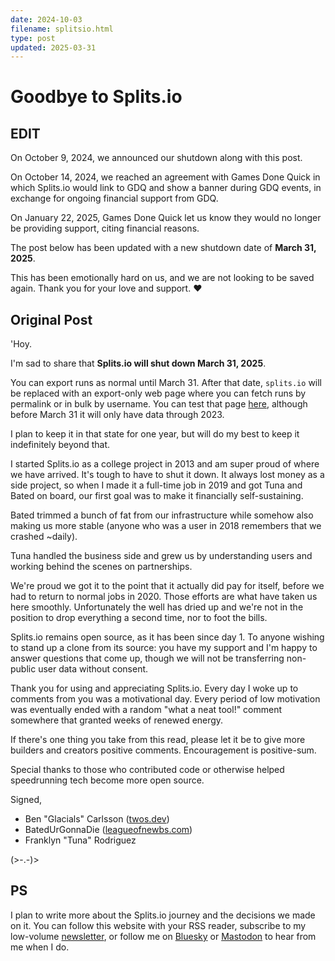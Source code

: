 ```yaml
---
date: 2024-10-03
filename: splitsio.html
type: post
updated: 2025-03-31
---
```


# Goodbye to Splits.io

## EDIT
On October 9, 2024, we announced our shutdown along with this post.

On October 14, 2024, we reached an agreement with Games Done Quick in which Splits.io would link to GDQ and show a banner during GDQ events,
in exchange for ongoing financial support from GDQ.

On January 22, 2025, Games Done Quick let us know they would no longer be providing support, citing financial reasons.

The post below has been updated with a new shutdown date of **March 31, 2025**.

This has been emotionally hard on us,
and we are not looking to be saved again.
Thank you for your love and support. ❤️

## Original Post

'Hoy.

I'm sad to share that
**Splits.io will shut down March 31, 2025**.

You can export runs as normal until March 31.
After that date, `splits.io` will be replaced with an export-only web page where you can fetch runs by permalink or in bulk by username.
You can test that page [here](https://retriever.splits.io),
although before March 31 it will only have data through 2023.

I plan to keep it in that state for one year,
but will do my best to keep it indefinitely beyond that.

I started Splits.io as a college project in 2013 and am super proud of where we have arrived.
It's tough to have to shut it down. It always lost money as a side project, so when I made it a full-time job in 2019 and got Tuna and Bated on board, our first goal was to make it financially self-sustaining.

Bated trimmed a bunch of fat from our infrastructure while somehow also making us more stable (anyone who was a user in 2018 remembers that we crashed ~daily).

Tuna handled the business side and grew us by understanding users and working behind the scenes on partnerships.

We're proud we got it to the point that it actually did pay for itself, before we had to return to normal jobs in 2020.
Those efforts are what have taken us here smoothly.
Unfortunately the well has dried up and we're not in the position to drop everything a second time, nor to foot the bills.

Splits.io remains open source, as it has been since day 1.
To anyone wishing to stand up a clone from its source:
you have my support and I'm happy to answer questions that come up, though we will not be transferring non-public user data without consent.

Thank you for using and appreciating Splits.io.
Every day I woke up to comments from you was a motivational day.
Every period of low motivation was eventually ended with a random "what a neat tool!" comment somewhere that granted weeks of renewed energy.

If there's one thing you take from this read,
please let it be to give more builders and creators positive comments.
Encouragement is positive-sum.

Special thanks to those who contributed code or otherwise helped speedrunning tech become more open source.

Signed,

- Ben "Glacials" Carlsson ([twos.dev](https://twos.dev))
- BatedUrGonnaDie ([leagueofnewbs.com](https://leagueofnewbs.com/))
- Franklyn "Tuna" Rodriguez

(>-.-)>

## PS

I plan to write more about the Splits.io journey and the decisions we made on it.
You can follow this website with your RSS reader,
subscribe to my low-volume [newsletter](/newsletter.html),
or follow me on [Bluesky](https://bsky.app/profile/twos.dev) or [Mastodon](https://hachyderm.io/@glacials) to hear from me when I do.
